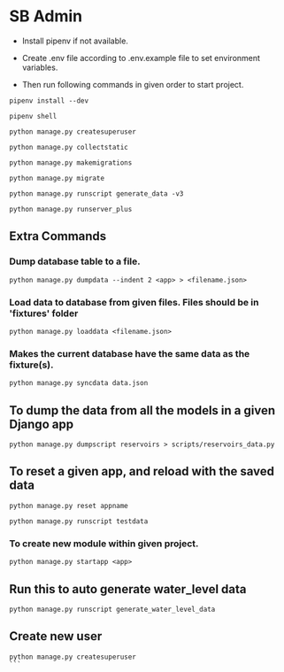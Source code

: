 # SB Admin

- Install pipenv if not available.

- Create .env file according to .env.example file to set environment variables.

- Then run following commands in given order to start project.

```
pipenv install --dev
```

```
pipenv shell
```

```
python manage.py createsuperuser
```

```
python manage.py collectstatic
```

```
python manage.py makemigrations
```

```
python manage.py migrate
```

```
python manage.py runscript generate_data -v3
```

```
python manage.py runserver_plus
```

## Extra Commands

### Dump database table to a file.

```
python manage.py dumpdata --indent 2 <app> > <filename.json>
```

### Load data to database from given files. Files should be in 'fixtures' folder

```
python manage.py loaddata <filename.json>
```

### Makes the current database have the same data as the fixture(s).

```
python manage.py syncdata data.json
```

## To dump the data from all the models in a given Django app

```
python manage.py dumpscript reservoirs > scripts/reservoirs_data.py
```

## To reset a given app, and reload with the saved data

```
python manage.py reset appname
```

```
python manage.py runscript testdata
```

### To create new module within given project.

```
python manage.py startapp <app>
```

## Run this to auto generate water_level data

```
python manage.py runscript generate_water_level_data
```

## Create new user

````
python manage.py createsuperuser
```
````
